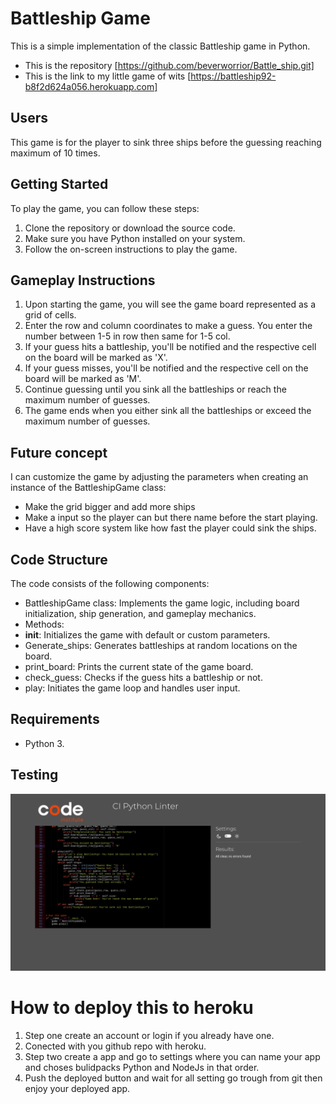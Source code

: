 # Battleship Game

This is a simple implementation of the classic Battleship game in Python.
* This is the repository [https://github.com/beverworrior/Battle_ship.git]
* This is the link to my little game of wits [https://battleship92-b8f2d624a056.herokuapp.com]

## Users
This game is for the player to sink three ships before the guessing reaching maximum of 10 times.


## Getting Started 
To play the game, you can follow these steps:

1. Clone the repository or download the source code.
2. Make sure you have Python installed on your system.
3. Follow the on-screen instructions to play the game.

## Gameplay Instructions
1. Upon starting the game, you will see the game board represented as a grid of cells.
2. Enter the row and column coordinates to make a guess. You enter the number between 1-5 in row then same for 1-5 col.
3. If your guess hits a battleship, you'll be notified and the respective cell on the board will be marked as 'X'.
4. If your guess misses, you'll be notified and the respective cell on the board will be marked as 'M'.
5. Continue guessing until you sink all the battleships or reach the maximum number of guesses.
6. The game ends when you either sink all the battleships or exceed the maximum number of guesses.

## Future concept

I can customize the game by adjusting the parameters when creating an instance of the BattleshipGame class:
* Make the grid bigger and add more ships
* Make a input so the player can but there name before the start playing.
* Have a high score system like how fast the player could sink the ships.

## Code Structure

The code consists of the following components:

* BattleshipGame class: Implements the game logic, including board initialization, ship generation, and gameplay mechanics.
* Methods:
* __init__: Initializes the game with default or custom parameters.
* Generate_ships: Generates battleships at random locations on the board.
* print_board: Prints the current state of the game board.
* check_guess: Checks if the guess hits a battleship or not.
* play: Initiates the game loop and handles user input.

## Requirements 

* Python 3. 

## Testing
![PEP8 Valdation](Testing.png)

# How to deploy this to heroku
1. Step one create an account or login if you already have one.
2. Conected with you github repo with heroku.
3. Step two create a app and go to settings where you can name your app and choses bulidpacks Python and NodeJs in that order.
4. Push the deployed button and wait for all setting go trough from git then enjoy your deployed app.